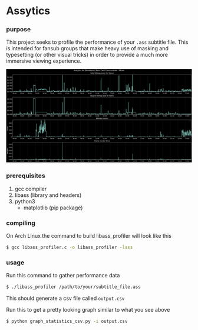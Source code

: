 # Assytics
### purpose
This project seeks to profile the performance of your `.ass` subtitle file. This is intended for fansub groups that make heavy use of masking and typesetting (or other visual tricks) in order to provide a much more immersive viewing experience.

![graph of performance metrics](plot.png)

### prerequisites
1. gcc compiler
2. libass (library and headers)
3. python3
    * matplotlib (pip package)

### compiling
On Arch Linux the command to build libass_profiler will look like this
```bash
$ gcc libass_profiler.c -o libass_profiler -lass
```

### usage
Run this command to gather performance data
```bash
$ ./libass_profiler /path/to/your/subtitle_file.ass
```
This should generate a csv file called `output.csv`

Run this to get a pretty looking graph similar to what you see above
```bash
$ python graph_statistics_csv.py -i output.csv
```
